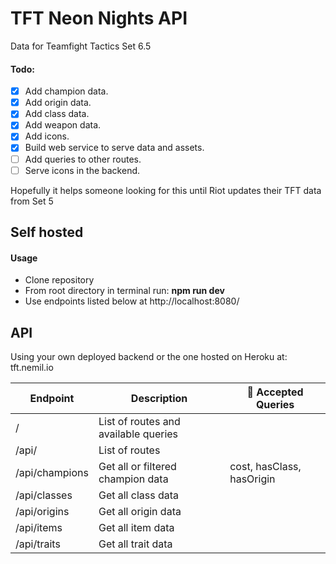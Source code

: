 # TFT Neon Nights API

Data for Teamfight Tactics Set 6.5

#### Todo:

- [x] Add champion data.
- [x] Add origin data.
- [x] Add class data.
- [x] Add weapon data.
- [x] Add icons.
- [x] Build web service to serve data and assets.
- [ ] Add queries to other routes.
- [ ] Serve icons in the backend.

Hopefully it helps someone looking for this until Riot updates their TFT data from Set 5

## Self hosted

#### Usage

- Clone repository
- From root directory in terminal run: **npm run dev**
- Use endpoints listed below at http://localhost:8080/

## API

Using your own deployed backend or the one hosted on Heroku at: tft.nemil.io

| Endpoint       | Description                          | 📝 Accepted Queries       |
| -------------- | ------------------------------------ | ------------------------- |
| /              | List of routes and available queries |                           |
| /api/          | List of routes                       |                           |
| /api/champions | Get all or filtered champion data    | cost, hasClass, hasOrigin |
| /api/classes   | Get all class data                   |                           |
| /api/origins   | Get all origin data                  |                           |
| /api/items     | Get all item data                    |                           |
| /api/traits    | Get all trait data                   |                           |
